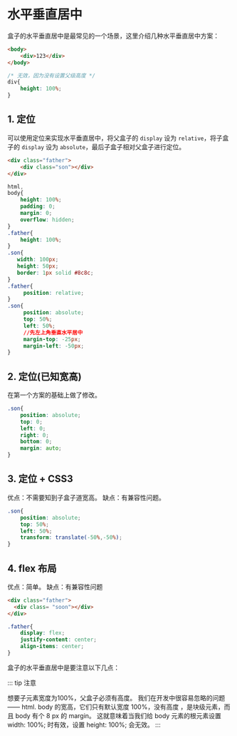 # 水平垂直居中

盒子的水平垂直居中是最常见的一个场景，这里介绍几种水平垂直居中方案：

```html
<body>
    <div>123</div> 
</body>
```

```css
/* 无效，因为没有设置父级高度 */
div{
    height: 100%;    
}
```

## 1. 定位

可以使用定位来实现水平垂直居中，将父盒子的 `display` 设为 `relative`，将子盒子的  `display` 设为 `absolute`，最后子盒子相对父盒子进行定位。

```html
<div class="father">
    <div class="son"></div>
</div>
```

```css
html,
body{
    height: 100%;
    padding: 0;
    margin: 0;
    overflow: hidden;
}
.father{
    height: 100%;
}
.son{
   width: 100px;
   height: 50px;
   border: 1px solid #8c8c;
}
.father{
     position: relative;
}
.son{
     position: absolute;
     top: 50%;
     left: 50%; 
     //先左上角垂直水平居中
     margin-top: -25px;
     margin-left: -50px;
}
```

## 2. 定位(已知宽高)

在第一个方案的基础上做了修改。

```css
.son{
    position: absolute;
    top: 0;
    left: 0;
    right: 0;
    bottom: 0;
    margin: auto;
}
```

## 3. 定位 + CSS3

优点：不需要知到子盒子道宽高。 缺点：有兼容性问题。

```css
.son{
    position: absolute;
    top: 50%;
    left: 50%;
    transform: translate(-50%,-50%);
}
```

## 4. flex 布局

优点：简单。 缺点：有兼容性问题

```html
<div class="father">
  <div class= "soon"></div>
</div>
```

```css
.father{
    display: flex;
    justify-content: center;
    align-items: center;
}
```

盒子的水平垂直居中是要注意以下几点：

::: tip 注意

想要子元素宽度为100%，父盒子必须有高度。 我们在开发中很容易忽略的问题—— html. body 的宽高，它们只有默认宽度 100%，没有高度 ，是块级元素，而且 body 有个 8 px 的 margin。 这就意味着当我们给 body 元素的根元素设置 width: 100%; 时有效，设置 height: 100%; 会无效。
:::

<comment-comment/> 
